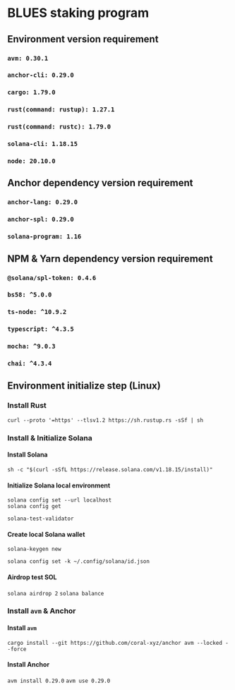 # BLUES staking program
## Environment version requirement

### `avm: 0.30.1`
### `anchor-cli: 0.29.0`
### `cargo: 1.79.0`
### `rust(command: rustup): 1.27.1`
### `rust(command: rustc): 1.79.0`
### `solana-cli: 1.18.15`
### `node: 20.10.0`

## Anchor dependency version requirement
### `anchor-lang: 0.29.0`
### `anchor-spl: 0.29.0`
### `solana-program: 1.16`

## NPM & Yarn dependency version requirement
### `@solana/spl-token: 0.4.6`
### `bs58: ^5.0.0`
### `ts-node: ^10.9.2`
### `typescript: ^4.3.5`
### `mocha: ^9.0.3`
### `chai: ^4.3.4`

## Environment initialize step (Linux)
### Install Rust
`curl --proto '=https' --tlsv1.2 https://sh.rustup.rs -sSf | sh`
### Install & Initialize Solana
#### Install Solana
`sh -c "$(curl -sSfL https://release.solana.com/v1.18.15/install)"`
#### Initialize Solana local environment
````
solana config set --url localhost
solana config get
````
`solana-test-validator`
#### Create local Solana wallet
`solana-keygen new`

`solana config set -k ~/.config/solana/id.json`
#### Airdrop test SOL
`solana airdrop 2`
`solana balance`
### Install `avm` & Anchor
#### Install `avm`
`cargo install --git https://github.com/coral-xyz/anchor avm --locked --force`
#### Install Anchor
`avm install 0.29.0`
`avm use 0.29.0`